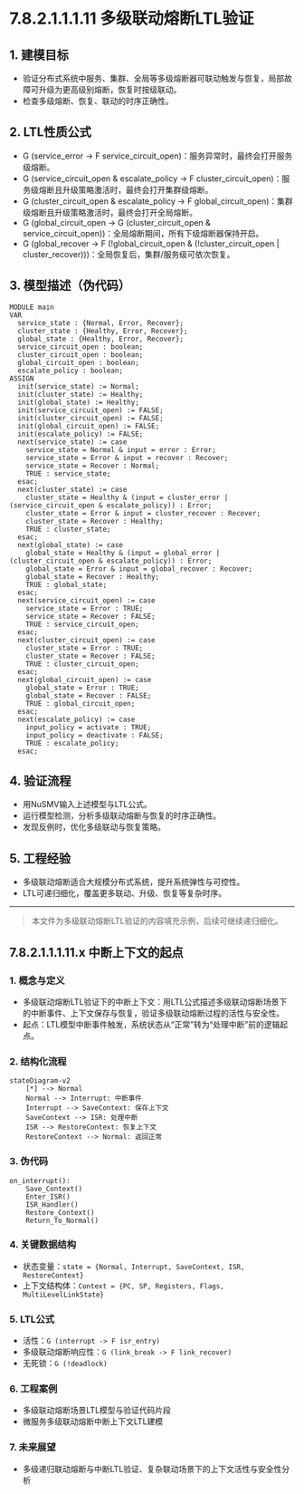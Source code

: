 # 7.8.2.1.1.1.11 多级联动熔断LTL验证

## 1. 建模目标

- 验证分布式系统中服务、集群、全局等多级熔断器可联动触发与恢复，局部故障可升级为更高级别熔断，恢复时按级联动。
- 检查多级熔断、恢复、联动的时序正确性。

## 2. LTL性质公式

- G (service_error -> F service_circuit_open)：服务异常时，最终会打开服务级熔断。
- G (service_circuit_open & escalate_policy -> F cluster_circuit_open)：服务级熔断且升级策略激活时，最终会打开集群级熔断。
- G (cluster_circuit_open & escalate_policy -> F global_circuit_open)：集群级熔断且升级策略激活时，最终会打开全局熔断。
- G (global_circuit_open -> G (cluster_circuit_open & service_circuit_open))：全局熔断期间，所有下级熔断器保持开启。
- G (global_recover -> F (!global_circuit_open & (!cluster_circuit_open | cluster_recover)))：全局恢复后，集群/服务级可依次恢复。

## 3. 模型描述（伪代码）

```smv
MODULE main
VAR
  service_state : {Normal, Error, Recover};
  cluster_state : {Healthy, Error, Recover};
  global_state : {Healthy, Error, Recover};
  service_circuit_open : boolean;
  cluster_circuit_open : boolean;
  global_circuit_open : boolean;
  escalate_policy : boolean;
ASSIGN
  init(service_state) := Normal;
  init(cluster_state) := Healthy;
  init(global_state) := Healthy;
  init(service_circuit_open) := FALSE;
  init(cluster_circuit_open) := FALSE;
  init(global_circuit_open) := FALSE;
  init(escalate_policy) := FALSE;
  next(service_state) := case
    service_state = Normal & input = error : Error;
    service_state = Error & input = recover : Recover;
    service_state = Recover : Normal;
    TRUE : service_state;
  esac;
  next(cluster_state) := case
    cluster_state = Healthy & (input = cluster_error | (service_circuit_open & escalate_policy)) : Error;
    cluster_state = Error & input = cluster_recover : Recover;
    cluster_state = Recover : Healthy;
    TRUE : cluster_state;
  esac;
  next(global_state) := case
    global_state = Healthy & (input = global_error | (cluster_circuit_open & escalate_policy)) : Error;
    global_state = Error & input = global_recover : Recover;
    global_state = Recover : Healthy;
    TRUE : global_state;
  esac;
  next(service_circuit_open) := case
    service_state = Error : TRUE;
    service_state = Recover : FALSE;
    TRUE : service_circuit_open;
  esac;
  next(cluster_circuit_open) := case
    cluster_state = Error : TRUE;
    cluster_state = Recover : FALSE;
    TRUE : cluster_circuit_open;
  esac;
  next(global_circuit_open) := case
    global_state = Error : TRUE;
    global_state = Recover : FALSE;
    TRUE : global_circuit_open;
  esac;
  next(escalate_policy) := case
    input_policy = activate : TRUE;
    input_policy = deactivate : FALSE;
    TRUE : escalate_policy;
  esac;
```

## 4. 验证流程

- 用NuSMV输入上述模型与LTL公式。
- 运行模型检测，分析多级联动熔断与恢复的时序正确性。
- 发现反例时，优化多级联动与恢复策略。

## 5. 工程经验

- 多级联动熔断适合大规模分布式系统，提升系统弹性与可控性。
- LTL可递归细化，覆盖更多联动、升级、恢复等复杂时序。

---
> 本文件为多级联动熔断LTL验证的内容填充示例，后续可继续递归细化。

## 7.8.2.1.1.1.11.x 中断上下文的起点

### 1. 概念与定义

- 多级联动熔断LTL验证下的中断上下文：用LTL公式描述多级联动熔断场景下的中断事件、上下文保存与恢复，验证多级联动熔断过程的活性与安全性。
- 起点：LTL模型中断事件触发，系统状态从“正常”转为“处理中断”前的逻辑起点。

### 2. 结构化流程

```mermaid
stateDiagram-v2
    [*] --> Normal
    Normal --> Interrupt: 中断事件
    Interrupt --> SaveContext: 保存上下文
    SaveContext --> ISR: 处理中断
    ISR --> RestoreContext: 恢复上下文
    RestoreContext --> Normal: 返回正常
```

### 3. 伪代码

```pseudo
on_interrupt():
    Save_Context()
    Enter_ISR()
    ISR_Handler()
    Restore_Context()
    Return_To_Normal()
```

### 4. 关键数据结构

- 状态变量：`state = {Normal, Interrupt, SaveContext, ISR, RestoreContext}`
- 上下文结构体：`Context = {PC, SP, Registers, Flags, MultiLevelLinkState}`

### 5. LTL公式

- 活性：`G (interrupt -> F isr_entry)`
- 多级联动熔断响应性：`G (link_break -> F link_recover)`
- 无死锁：`G (!deadlock)`

### 6. 工程案例

- 多级联动熔断场景LTL模型与验证代码片段
- 微服务多级联动熔断中断上下文LTL建模

### 7. 未来展望

- 多级递归联动熔断与中断LTL验证、复杂联动场景下的上下文活性与安全性分析
